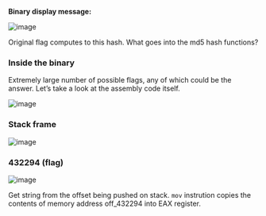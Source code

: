 **Binary display message:**

![image](https://user-images.githubusercontent.com/88914262/129646033-db4cad07-f911-49c2-8fec-c79d9f3792e3.png)

Original flag computes to this hash. What goes into the md5 hash functions?

### Inside the binary

Extremely large number of possible flags, any of which could be the answer. Let’s take a look at the assembly code itself.

![image](https://user-images.githubusercontent.com/88914262/129646454-169c562c-2066-4b55-934a-4d14bafcac01.png)

### Stack frame

![image](https://user-images.githubusercontent.com/88914262/129647265-c6d77572-8619-44a6-a833-cf4f9986482d.png)


### 432294 (flag)

![image](https://user-images.githubusercontent.com/88914262/129647572-62af4659-9f54-47f9-99c9-bda15334d572.png)

Get string from the offset being pushed on stack. `mov` instrution copies the contents of memory address off_432294 into EAX register.






